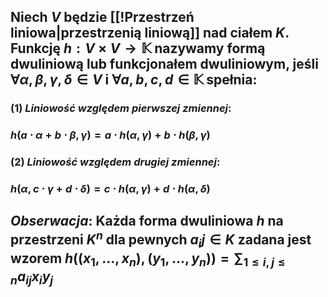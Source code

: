 ## Niech $V$ będzie [[!Przestrzeń liniowa|przestrzenią liniową]] nad ciałem $K$.  Funkcję $h: V\times V \rightarrow \mathbb{K}$ nazywamy **formą dwuliniową** lub **funkcjonałem dwuliniowym**, jeśli $\forall \alpha, \beta,\gamma,\delta \in V$ i $\forall a,b,c,d \in \mathbb{K}$  spełnia:
### (1) *Liniowość względem pierwszej zmiennej*:
### $h(a \cdot \alpha+b\cdot\beta,\gamma)=a \cdot h(\alpha,\gamma)+b\cdot h(\beta,\gamma)$
### (2) *Liniowość względem  drugiej zmiennej*:
### $h(\alpha,c \cdot\gamma + d \cdot \delta)=c \cdot h(\alpha,\gamma)+d\cdot h(\alpha,\delta)$
## *Obserwacja*: Każda forma dwuliniowa $h$ na przestrzeni $K^n$ dla pewnych $a_ij \in K$ zadana jest wzorem $h((x_1,...,x_n),(y_1,...,y_n))=\sum_{1\leq i,j \leq n} a_{ij}x_{i}y_{j}$

